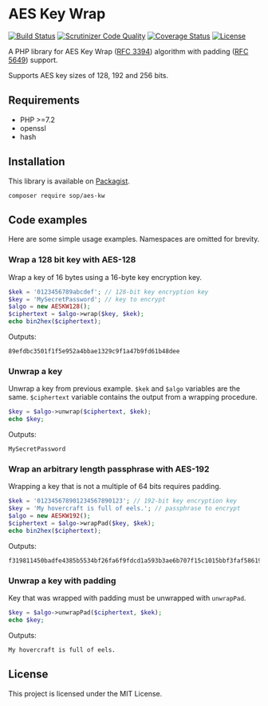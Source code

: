 # AES Key Wrap

[![Build Status](https://travis-ci.org/sop/aes-kw.svg?branch=master)](https://travis-ci.org/sop/aes-kw)
[![Scrutinizer Code Quality](https://scrutinizer-ci.com/g/sop/aes-kw/badges/quality-score.png?b=master)](https://scrutinizer-ci.com/g/sop/aes-kw/?branch=master)
[![Coverage Status](https://coveralls.io/repos/github/sop/aes-kw/badge.svg?branch=master)](https://coveralls.io/github/sop/aes-kw?branch=master)
[![License](https://poser.pugx.org/sop/aes-kw/license)](https://github.com/sop/aes-kw/blob/master/LICENSE)

A PHP library for AES Key Wrap
([RFC 3394](https://tools.ietf.org/html/rfc3394))
algorithm with padding
([RFC 5649](https://tools.ietf.org/html/rfc5649))
support.

Supports AES key sizes of 128, 192 and 256 bits.

## Requirements

- PHP >=7.2
- openssl
- hash

## Installation

This library is available on
[Packagist](https://packagist.org/packages/sop/aes-kw).

    composer require sop/aes-kw

## Code examples

Here are some simple usage examples. Namespaces are omitted for brevity.

### Wrap a 128 bit key with AES-128

Wrap a key of 16 bytes using a 16-byte key encryption key.

```php
$kek = '0123456789abcdef'; // 128-bit key encryption key
$key = 'MySecretPassword'; // key to encrypt
$algo = new AESKW128();
$ciphertext = $algo->wrap($key, $kek);
echo bin2hex($ciphertext);
```

Outputs:

    89efdbc3501f1f5e952a4bbae1329c9f1a47b9fd61b48dee

### Unwrap a key

Unwrap a key from previous example. `$kek` and `$algo` variables are the same.
`$ciphertext` variable contains the output from a wrapping procedure.

```php
$key = $algo->unwrap($ciphertext, $kek);
echo $key;
```

Outputs:

    MySecretPassword

### Wrap an arbitrary length passphrase with AES-192

Wrapping a key that is not a multiple of 64 bits requires padding.

```php
$kek = '012345678901234567890123'; // 192-bit key encryption key
$key = 'My hovercraft is full of eels.'; // passphrase to encrypt
$algo = new AESKW192();
$ciphertext = $algo->wrapPad($key, $kek);
echo bin2hex($ciphertext);
```

Outputs:

    f319811450badfe4385b5534bf26fa6f9fdcd1a593b3ae6b707f15c1015bbf3faf58619818bd8784

### Unwrap a key with padding

Key that was wrapped with padding must be unwrapped with `unwrapPad`.

```php
$key = $algo->unwrapPad($ciphertext, $kek);
echo $key;
```

Outputs:

    My hovercraft is full of eels.

## License

This project is licensed under the MIT License.
